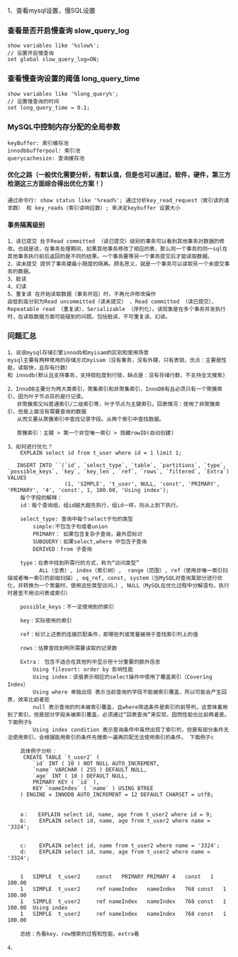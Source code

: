 1、查看mysql设置，慢SQL设置
    
### 查看是否开启慢查询 slow_query_log
    show variables like '%slow%'; 
    // 设置开启慢查询
    set global slow_query_log=ON;

### 查看慢查询设置的阈值 long_query_time
    show variables like '%long_query%';
    // 设置慢查询的时间
    set long_query_time = 0.1;

### MySQL中控制内存分配的全局参数
    keyBuffer: 索引缓存池
    innodbbufferpool: 索引池
    querycachesize: 查询缓存池

#### 优化之路（一般优化需要分析，有默认值，但是也可以通过，软件，硬件，第三方检测这三方面综合得出优化方案！）
    通过命令行: show status like '%read%'; 通过分析key_read_request（索引读的请求数） 和 key_reads（索引读响应数）; 来决定keybuffer 设置大小

#### 事务隔离级别
    1、读已提交 处于Read committed （读已提交）级别的事务可以看到其他事务对数据的修改。也就是说，在事务处理期间，如果其他事务修改了相应的表，那么同一个事务的同一sql在其他事务执行前后返回的是不同的结果。一个事务要等另一个事务提交后才能读取数据。
    2、读未提交 提供了事务建最小限度的隔离。顾名思义，就是一个事务可以读取另一个未提交事务的数据。
    3、脏读
    4、幻读
    5、重复读 在开始读取数据（事务开启）时，不再允许修改操作
    由低到高分别为Read uncommitted（读未提交） 、Read committed （读已提交）、Repeatable read （重复读）、Serializable （序列化）。读现象是在多个事务并发执行时，在读取数据方面可能碰到的问题。包括脏读、不可重复读、幻读。
    

### 问题汇总
    1、说说mysql存储引擎innodb和myisam的区别和使⽤场景
    mysql主要有两种常用的存储方式myisam（没有事务，没有外键，只有表锁，优点：主要是性能，读取快，且存有行数）
    和 innodb(默认且支持事务，支持锁粒度到行锁，缺点是：没有存储行数，不支持全文搜索)

    2、InnoDB主要分为两大类索引，聚集索引和非聚集索引，InnoDB有且必须只有一个聚簇索引，因为叶子节点存的是行记录。
       非聚簇索又叫普通索引/二级索引等，叶子节点为主键索引。回表情况：使用了非聚簇索引，但是上面没有需要查询的数据
       从而又要从聚簇索引中查找记录字段。从两个索引中查找数据。

       聚簇索引：主键 > 第一个非空唯一索引 > 隐藏rowID(自动创建)

    3、如何进行优化？
        EXPLAIN select id from t_user where id = 1 limit 1;

       INSERT INTO ``(`id`, `select_type`, `table`, `partitions`, `type`, `possible_keys`, `key`, `key_len`, `ref`, `rows`, `filtered`, `Extra`) VALUES 
                      (1, 'SIMPLE', 't_user', NULL, 'const', 'PRIMARY', 'PRIMARY', '4', 'const', 1, 100.00, 'Using index');
        每个字段的解释：
        id：每个查询组，组id越大越先执行，组id一样，则从上到下执行。
        
        select_type: 查询中每个select子句的类型
            simple:不包含子句或者union  
            PRIMARY： 如果包含复杂子查询，最外层标识
            SUBQUERY：如果select,where 中包含子查询
            DERIVED：from 子查询

        type：在表中找到所需行的方式，称为“访问类型”
              ALL（全表）, index（索引树）,  range（范围）, ref（使用非唯一索引扫描或者唯一索引的前缀扫描）, eq_ref, const, system（当MySQL对查询某部分进行优化，并转换为一个常量时，使用这些类型访问。）, NULL（MySQL在优化过程中分解语句，执行时甚至不用访问表或索引）
            
        possible_keys：不一定使用到的索引

        key：实际使用的索引

        ref：标识上述表的连接匹配条件，即哪些列或常量被用于查找索引列上的值

        rows：估算查找到咧所需要读取的记录数

        Extra： 包含不适合在其他列中显示但十分重要的额外信息
            Using filesort: order by 影响性能
            Using index：该值表示相应的select操作中使用了覆盖索引（Covering Index）
            Using where 单独出现 表示当前查询的字段不能被索引覆盖，所以可能会产生回表，效率比前者低
            null 表示查询的列未被索引覆盖，且where筛选条件是索引的前导列，这意味着用到了索引，但是部分字段未被索引覆盖，必须通过“回表查询”来实现，因而性能也比前两者差。 下面例子b
            Using index condition 表示查询条件中虽然出现了索引列，但是有部分条件无法使用索引，会根据能用索引的条件先搜索一遍再匹配无法使用索引的条件。 下面例子c

        具体例子分析：
         CREATE TABLE `t_user2` (
            `id` INT ( 10 ) NOT NULL AUTO_INCREMENT,
            `name` VARCHAR ( 255 ) DEFAULT NULL,
            `age` INT ( 10 ) DEFAULT NULL,
            PRIMARY KEY ( `id` ),
            KEY `nameIndex` ( `name` ) USING BTREE
        ) ENGINE = INNODB AUTO_INCREMENT = 12 DEFAULT CHARSET = utf8;


        a：   EXPLAIN select id, name, age from t_user2 where id = 9;
        b:    EXPLAIN select id, name, age from t_user2 where name = '3324';
        

        c:    EXPLAIN select id, name from t_user2 where name = '3324';
        d:    EXPLAIN select id, name, age from t_user2 where name = '3324';
        
        
        1	SIMPLE	t_user2		const	PRIMARY	PRIMARY	4	const	1	100.00
        1	SIMPLE	t_user2		ref	nameIndex	nameIndex	768	const	1	100.00
        1	SIMPLE	t_user2		ref	nameIndex	nameIndex	768	const	1	100.00	Using index
        1	SIMPLE	t_user2		ref	nameIndex	nameIndex	768	const	1	100.00	
        
        总结：先看key，row搜索的过程和性能，extra看

    4、 
    
    
